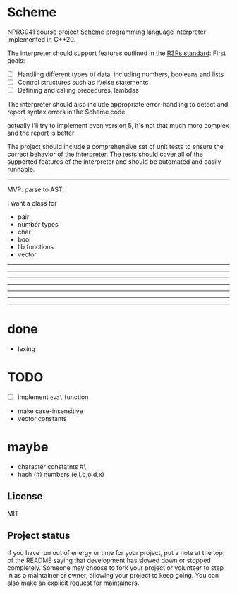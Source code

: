 # Scheme
NPRG041 course project
[Scheme](https://standards.scheme.org/) programming language interpreter implemented in C++20.

The interpreter should support features outlined in the [R3Rs standard](https://standards.scheme.org/official/r3rs.pdf): 
First goals:
- [ ] Handling different types of data, including numbers, booleans and lists
- [ ] Control structures such as if/else statements
- [ ] Defining and calling precedures, lambdas

The interpreter should also include appropriate error-handling to detect and report syntax errors in the Scheme code.

actually I'll try to implement even version 5, it's not that much more complex and the report is better

The project should include a comprehensive set of unit tests to ensure the correct behavior of the interpreter. The tests should cover all of the supported features of the interpreter and should be automated and easily runnable.


---

MVP:
parse to AST,  

I want a class for 
- pair
- number types
- char
- bool
- lib functions
- vector
---
---
---
---
---
---
---
# done
- lexing


# TODO
- [ ] implement `eval` function
- make case-insensitive
- vector constants
# maybe
- character constatnts #\
- hash (#) numbers (e,i,b,o,d,x)




## License
MIT 
## Project status
If you have run out of energy or time for your project, put a note at the top of the README saying that development has slowed down or stopped completely. Someone may choose to fork your project or volunteer to step in as a maintainer or owner, allowing your project to keep going. You can also make an explicit request for maintainers.
